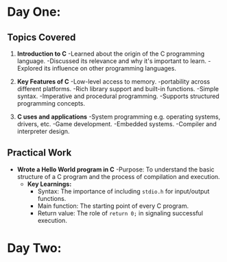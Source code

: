 # Day One:

## Topics Covered
1. **Introduction to C**
   -Learned about the origin of the C programming language.
   -Discussed its relevance and why it's important to learn.
   -Explored its influence on other programming languages.

2. **Key Features of C**
   -Low-level access to memory.
   -portability across different platforms.
   -Rich library support and built-in functions.
   -Simple syntax.
   -Imperative and procedural programming.
   -Supports structured programming concepts.

3. **C uses and applications**
   -System programming e.g. operating systems, drivers, etc.
   -Game development.
   -Embedded systems.
   -Compiler and interpreter design.

## Practical Work
- **Wrote a Hello World program in C**
   -Purpose: To understand the basic structure of a C program and the process of compilation and execution.
   - **Key Learnings:**
     - Syntax: The importance of including `stdio.h` for input/output functions.
     - Main function: The starting point of every C program.
     - Return value: The role of `return 0;` in signaling successful execution.

# Day Two:

